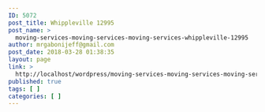 ```yaml
---
ID: 5072
post_title: Whippleville 12995
post_name: >
  moving-services-moving-services-moving-services-whippleville-12995
author: mrgabonijeff@gmail.com
post_date: 2018-03-28 01:38:35
layout: page
link: >
  http://localhost/wordpress/moving-services-moving-services-moving-services-whippleville-12995/
published: true
tags: [ ]
categories: [ ]
---
```

